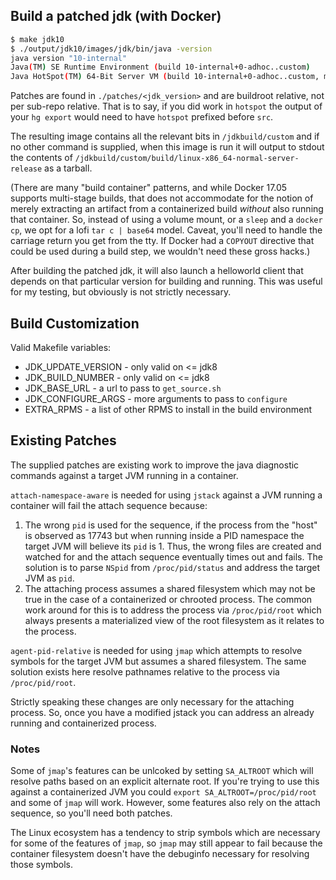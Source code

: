 ## Build a patched jdk (with Docker)

```bash
$ make jdk10
$ ./output/jdk10/images/jdk/bin/java -version
java version "10-internal"
Java(TM) SE Runtime Environment (build 10-internal+0-adhoc..custom)
Java HotSpot(TM) 64-Bit Server VM (build 10-internal+0-adhoc..custom, mixed mode)
```

Patches are found in `./patches/<jdk_version>` and are buildroot relative, not
per sub-repo relative. That is to say, if you did work in `hotspot` the output
of your `hg export` would need to have `hotspot` prefixed before `src`.

The resulting image contains all the relevant bits in `/jdkbuild/custom` and if
no other command is supplied, when this image is run it will output to stdout
the contents of `/jdkbuild/custom/build/linux-x86_64-normal-server-release` as
a tarball.

(There are many "build container" patterns, and while Docker 17.05 supports
multi-stage builds, that does not accommodate for the notion of merely
extracting an artifact from a containerized build *without* also running that
container. So, instead of using a volume mount, or a `sleep` and a `docker cp`,
we opt for a lofi `tar c | base64` model. Caveat, you'll need to handle the
carriage return you get from the tty. If Docker had a `COPYOUT` directive that
could be used during a build step, we wouldn't need these gross hacks.)

After building the patched jdk, it will also launch a helloworld client that
depends on that particular version for building and running. This was useful
for my testing, but obviously is not strictly necessary.

## Build Customization

Valid Makefile variables:

 * JDK_UPDATE_VERSION - only valid on <= jdk8
 * JDK_BUILD_NUMBER - only valid on <= jdk8
 * JDK_BASE_URL - a url to pass to `get_source.sh`
 * JDK_CONFIGURE_ARGS - more arguments to pass to `configure`
 * EXTRA_RPMS - a list of other RPMS to install in the build environment

## Existing Patches

The supplied patches are existing work to improve the java diagnostic commands
against a target JVM running in a container.

`attach-namespace-aware` is needed for using `jstack` against a JVM running a
container will fail the attach sequence because:

  1. The wrong `pid` is used for the sequence, if the process from the "host"
  is observed as 17743 but when running inside a PID namespace the target JVM
  will believe its `pid` is 1. Thus, the wrong files are created and watched
  for and the attach sequence eventually times out and fails. The solution is
  to parse `NSpid` from `/proc/pid/status` and address the target JVM as `pid`.
  1. The attaching process assumes a shared filesystem which may not be true in
  the case of a containerized or chrooted process. The common work around for
  this is to address the process via `/proc/pid/root` which always presents a
  materialized view of the root filesystem as it relates to the process.

`agent-pid-relative` is needed for using `jmap` which attempts to resolve
symbols for the target JVM but assumes a shared filesystem. The same solution
exists here resolve pathnames relative to the process via `/proc/pid/root`.

Strictly speaking these changes are only necessary for the attaching process.
So, once you have a modified jstack you can address an already running and
containerized process.

### Notes

Some of `jmap`'s features can be unlcoked by setting `SA_ALTROOT` which will
resolve paths based on an explicit alternate root. If you're trying to use this
against a containerized JVM you could `export SA_ALTROOT=/proc/pid/root` and
some of `jmap` will work. However, some features also rely on the attach
sequence, so you'll need both patches.

The Linux ecosystem has a tendency to strip symbols which are necessary for
some of the features of `jmap`, so `jmap` may still appear to fail because the
container filesystem doesn't have the debuginfo necessary for resolving those
symbols.
